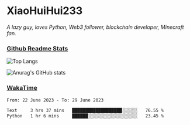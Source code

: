 # XiaoHuiHui233

*A lazy guy, loves Python, Web3 follower, blockchain developer, Minecraft fan.*

### [Github Readme Stats](https://github.com/anuraghazra/github-readme-stats)

![Top Langs](https://github-readme-stats.vercel.app/api/top-langs/?username=XiaoHuiHui233&layout=compact&theme=github_dark)

![Anurag's GitHub stats](https://github-readme-stats.vercel.app/api?username=XiaoHuiHui233&show_icons=true&theme=github_dark)

### [WakaTime](https://wakatime.com)

<!--START_SECTION:waka-->

```txt
From: 22 June 2023 - To: 29 June 2023

Text     3 hrs 37 mins   ███████████████████░░░░░░   76.55 %
Python   1 hr 6 mins     ██████░░░░░░░░░░░░░░░░░░░   23.45 %
```

<!--END_SECTION:waka-->
